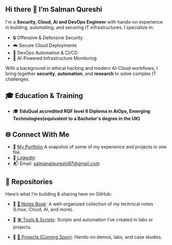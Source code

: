 ## Hi there 👋  I’m Salman Qureshi

I'm a **Security, Cloud, Ai and DevOps Engineer** with hands-on experience in building, automating, and securing IT infrastructures. I specialize in:

- 🔒 Offensive & Defensive Security
- ☁️ Secure Cloud Deployments
- 🔄 DevOps Automation & CI/CD
- 🧠 AI-Powered Infrastructure Monitoring

With a background in ethical hacking and modern AI-Cloud workflows, I bring together **security**, **automation**, and **research** to solve complex IT challenges.

## 🎓 Education & Training

- 🎓 **EduQual accredited RQF level 6 Diploma in AiOps, Emerging Technologies(equivalent to a Bachelor's degree in the UK)** 

## 🌐 Connect With Me

- 📄 [My Portfolio](https://github.com/Salman-Qurayshi/Portfolio/tree/main) A snapshot of some of my experience and projects in one file.
- 💼 [LinkedIn](https://www.linkedin.com/in/salman-qureshi-4aa41a247)
- 📬 Email: salmanalqureshi97@gmail.com


## 📁 Repositories

Here’s what I’m building & sharing here on GitHub:

- 🔗 [📘 Notes Book](https://github.com/yourusername/notes-book): A well-organized collection of my technical notes (Linux, Cloud, AI, and more).

- 🔗 [🛠️ Tools & Scripts](https://github.com/yourusername/tools-scripts): Scripts and automation I’ve created in labs or projects.

- 🔗 [🚧 Projects (Coming Soon)](https://github.com/yourusername/projects): Hands-on demos, labs, and case studies.
